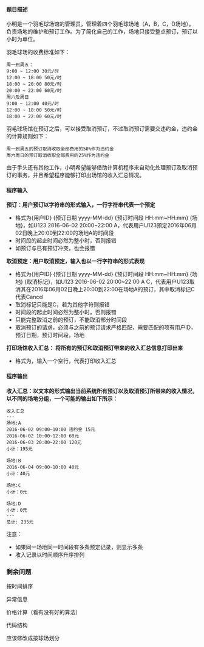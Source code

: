 #### 题目描述
小明是一个羽毛球场馆的管理员，管理着四个羽毛球场地（A，B，C，D场地），负责场地的维护和预订工作。为了简化自己的工作，场地只接受整点预订，预订以小时为单位。

羽毛球场的收费标准如下：

```
周一到周五：
9:00 ~ 12:00 30元/时
12:00 ~ 18:00 50元/时
18:00 ~ 20:00 80元/时
20:00 ~ 22:00 60元/时
周六及周日
9:00 ~ 12:00 40元/时
12:00 ~ 18:00 50元/时
18:00 ~ 22:00 60元/时
```

羽毛球场馆在预订之后，可以接受取消预订，不过取消预订需要交违约金，违约金的计算规则如下：

```
周一到周五的预订取消收取全部费用的50%作为违约金
周六周日的预订取消收取全部费用的25%作为违约金
```

由于手头还有其他工作，小明希望能够借助计算机程序来自动化处理预订及取消预订的事务，并且希望程序能够打印出场馆的收入汇总情况。

#### 程序输入
**预订：用户预订以字符串的形式输入，一行字符串代表一个预定**
* 格式为{用户ID} {预订日期 yyyy-MM-dd} {预订时间段 HH:mm~HH:mm} {场地}，如U123 2016-06-02 20:00~22:00 A，代表用户U123预定2016年06月02日晚上20:00到22:00的场地A的时间段
* 时间段的起止时间必然为整小时，否则报错
* 如预订与已有预订冲突，也会报错

**取消预定：用户取消预定，输入也以一行字符串的形式表现**
* 格式为{用户ID} {预订日期 yyyy-MM-dd} {预订时间段 HH:mm~HH:mm} {场地} {取消标记}，如U123 2016-06-02 20:00~22:00 A C，代表用户U123取消其在2016年06月02日晚上20:00到22:00在场地A的预订，其中取消标记C代表Cancel
* 取消标记只能是C，若为其他字符则报错
* 时间段的起止时间必然为整小时，否则报错
* 只能完整取消之前的预订，不能取消部分时间段
* 取消预订的请求，必须与之前的预订请求严格匹配，需要匹配的项有用户ID，预订日期，预订时间段，场地

**打印场馆收入汇总： 将所有的预订和取消预订带来的收入汇总信息打印出来**
* 格式为，输入一个空行，代表打印收入汇总

#### 程序输出
**收入汇总：以文本的形式输出当前系统所有预订以及取消预订所带来的收入情况，以不同的场地分组，一个可能的输出如下所示：**
```
收入汇总
---
场地:A
2016-06-02 09:00~10:00 违约金 15元
2016-06-02 10:00~12:00 60元
2016-06-03 20:00~22:00 120元
小计：195元
 
场地:B
2016-06-04 09:00~10:00 40元
小计：40元
 
场地:C
小计：0元
 
场地:D
小计：0元
---
总计: 235元
```
注意：
* 如果同一场地同一时间段有多条预定记录，则显示多条
* 收入记录以时间顺序升序排列



### 剩余问题

按时间排序

异常信息

价格计算（看有没有好的算法）

代码结构

应该修改成按球场划分